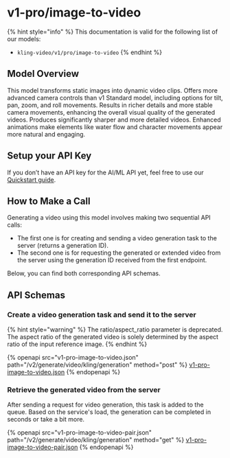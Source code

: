 # v1-pro/image-to-video

{% hint style="info" %}
This documentation is valid for the following list of our models:

* `kling-video/v1/pro/image-to-video`
{% endhint %}

## Model Overview

This model transforms static images into dynamic video clips. Offers more advanced camera controls than v1 Standard model, including options for tilt, pan, zoom, and roll movements. Results in richer details and more stable camera movements, enhancing the overall visual quality of the generated videos. Produces significantly sharper and more detailed videos. Enhanced animations make elements like water flow and character movements appear more natural and engaging.

## Setup your API Key

If you don’t have an API key for the AI/ML API yet, feel free to use our [Quickstart guide](https://docs.aimlapi.com/quickstart/setting-up).

## How to Make a Call

Generating a video using this model involves making two sequential API calls:

* The first one is for creating and sending a video generation task to the server (returns a generation ID).&#x20;
* The second one is for requesting the generated or extended video from the server using the generation ID received from the first endpoint.&#x20;

Below, you can find both corresponding API schemas.

## API Schemas

### Create a video generation task and send it to the server

{% hint style="warning" %}
The ratio/aspect\_ratio parameter is deprecated. The aspect ratio of the generated video is solely determined by the aspect ratio of the input reference image.
{% endhint %}

{% openapi src="v1-pro-image-to-video.json" path="/v2/generate/video/kling/generation" method="post" %}
[v1-pro-image-to-video.json](v1-pro-image-to-video.json)
{% endopenapi %}

### Retrieve the generated video from the server

After sending a request for video generation, this task is added to the queue. Based on the service's load, the generation can be completed in seconds or take a bit more. &#x20;

{% openapi src="v1-pro-image-to-video-pair.json" path="/v2/generate/video/kling/generation" method="get" %}
[v1-pro-image-to-video-pair.json](v1-pro-image-to-video-pair.json)
{% endopenapi %}
